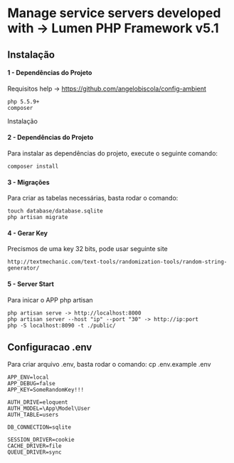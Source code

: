 # Manage service servers developed with -> Lumen PHP Framework v5.1

## Instalação

#### 1 - Dependências do Projeto

Requisitos help -> https://github.com/angelobiscola/config-ambient

    php 5.5.9+
    composer

Instalação

#### 2 - Dependências do Projeto

Para instalar as dependências do projeto, execute o seguinte comando:

    composer install
   
#### 3 - Migrações

Para criar as tabelas necessárias, basta rodar o comando:

    touch database/database.sqlite
    php artisan migrate

#### 4 - Gerar Key

Precismos de uma key 32 bits, pode usar seguinte site

    http://textmechanic.com/text-tools/randomization-tools/random-string-generator/

#### 5 - Server Start

Para inicar o APP php artisan

    php artisan serve -> http://localhost:8000
    php artisan server --host "ip" --port "30" -> http://ip:port
    php -S localhost:8090 -t ./public/

## Configuracao .env

Para criar arquivo .env, basta rodar o comando:  cp .env.example .env 
    
    APP_ENV=local
    APP_DEBUG=false
    APP_KEY=SomeRandomKey!!!

    AUTH_DRIVE=eloquent
    AUTH_MODEL=\App\Model\User
    AUTH_TABLE=users

    DB_CONNECTION=sqlite

    SESSION_DRIVER=cookie
    CACHE_DRIVER=file
    QUEUE_DRIVER=sync


